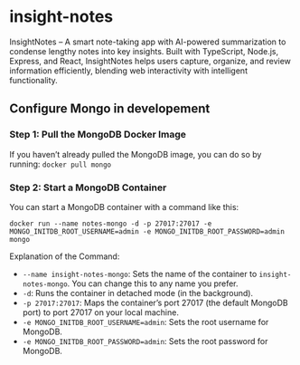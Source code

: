 # insight-notes
InsightNotes – A smart note-taking app with AI-powered summarization to condense lengthy notes into key insights. Built with TypeScript, Node.js, Express, and React, InsightNotes helps users capture, organize, and review information efficiently, blending web interactivity with intelligent functionality.


## Configure Mongo in developement
### Step 1: Pull the MongoDB Docker Image
If you haven’t already pulled the MongoDB image, you can do so by running:
<code>docker pull mongo</code>

### Step 2: Start a MongoDB Container
You can start a MongoDB container with a command like this:

<code>docker run --name notes-mongo -d -p 27017:27017 -e MONGO_INITDB_ROOT_USERNAME=admin -e MONGO_INITDB_ROOT_PASSWORD=admin mongo</code>


Explanation of the Command:
- `--name insight-notes-mongo`: Sets the name of the container to `insight-notes-mongo`. You can change this to any name you prefer.
- `-d`: Runs the container in detached mode (in the background).
- `-p 27017:27017`: Maps the container’s port 27017 (the default MongoDB port) to port 27017 on your local machine.
- `-e MONGO_INITDB_ROOT_USERNAME=admin`: Sets the root username for MongoDB.
- `-e MONGO_INITDB_ROOT_PASSWORD=admin`: Sets the root password for MongoDB.